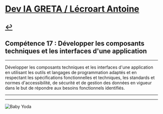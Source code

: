 
# [Dev IA GRETA / Lécroart Antoine](https://github.com/Dev-IA-2024/antoine.lecroart)

[↩️](..)
---

## Compétence 17 : Développer les composants techniques et les interfaces d'une application

---

Développer les composants techniques et les interfaces d'une application en utilisant les outils et langages de programmation adaptés et en respectant les spécifications fonctionnelles et techniques, les standards et normes d'accessibilité, de sécurité et de gestion des données en vigueur dans le but de répondre aux besoins fonctionnels identifiés.

---
---
![Baby Yoda](https://images3.alphacoders.com/110/1108129.jpg)
